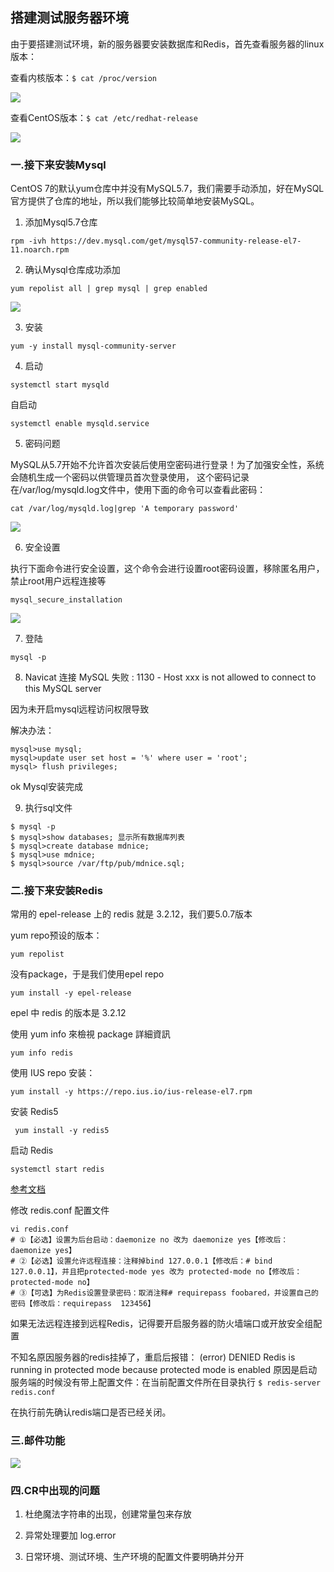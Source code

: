 ## 搭建测试服务器环境

由于要搭建测试环境，新的服务器要安装数据库和Redis，首先查看服务器的linux版本：

查看内核版本：```$ cat /proc/version```

![](https://files.mdnice.com/pic/d19a811e-063a-459c-85f1-5d573940ae93.png)

查看CentOS版本：```$ cat /etc/redhat-release```

![](https://files.mdnice.com/pic/a79ede78-6f04-482e-b3dc-88b9964f0139.png)

### 一.接下来安装Mysql

CentOS 7的默认yum仓库中并没有MySQL5.7，我们需要手动添加，好在MySQL官方提供了仓库的地址，所以我们能够比较简单地安装MySQL。

1. 添加Mysql5.7仓库

```rpm -ivh https://dev.mysql.com/get/mysql57-community-release-el7-11.noarch.rpm```

2. 确认Mysql仓库成功添加

```yum repolist all | grep mysql | grep enabled```

![](https://files.mdnice.com/pic/fe158212-6be9-4e23-a1e1-a910016e7567.png)

3. 安装

```yum -y install mysql-community-server```

4. 启动

```systemctl start mysqld```

自启动

```systemctl enable mysqld.service```

5. 密码问题

MySQL从5.7开始不允许首次安装后使用空密码进行登录！为了加强安全性，系统会随机生成一个密码以供管理员首次登录使用，
这个密码记录在/var/log/mysqld.log文件中，使用下面的命令可以查看此密码：

```cat /var/log/mysqld.log|grep 'A temporary password'```

![](https://files.mdnice.com/pic/88f86f21-f307-45c4-a9d5-131652430740.png)

6. 安全设置

执行下面命令进行安全设置，这个命令会进行设置root密码设置，移除匿名用户，禁止root用户远程连接等

```mysql_secure_installation```

![](https://files.mdnice.com/pic/2c2999f5-67ca-4cfb-9db1-ee1324536729.png)

7. 登陆

```mysql -p```

8. Navicat 连接 MySQL 失败 : 1130 - Host xxx is not allowed to connect to this MySQL server

因为未开启mysql远程访问权限导致

解决办法：

```
mysql>use mysql;
mysql>update user set host = '%' where user = 'root';
mysql> flush privileges;
```

ok Mysql安装完成

9. 执行sql文件

```
$ mysql -p
$ mysql>show databases; 显示所有数据库列表
$ mysql>create database mdnice;
$ mysql>use mdnice;
$ mysql>source /var/ftp/pub/mdnice.sql;

```

### 二.接下来安装Redis

常用的 epel-release 上的 redis 就是 3.2.12，我们要5.0.7版本

yum repo预设的版本：

```yum repolist```

没有package，于是我们使用epel repo

```yum install -y epel-release```

epel 中 redis 的版本是 3.2.12

使用 yum info 來檢視 package 詳細資訊

```yum info redis```

使用 IUS repo 安装：

```yum install -y https://repo.ius.io/ius-release-el7.rpm```

安装 Redis5

```	yum install -y redis5```

启动 Redis

```systemctl start redis```

[参考文档](https://blog.yowko.com/yum-install-redis5/)

修改 redis.conf 配置文件

```
vi redis.conf
# ①【必选】设置为后台启动：daemonize no 改为 daemonize yes【修改后：daemonize yes】
# ②【必选】设置允许远程连接：注释掉bind 127.0.0.1【修改后：# bind 127.0.0.1】，并且把protected-mode yes 改为 protected-mode no【修改后：protected-mode no】
# ③【可选】为Redis设置登录密码：取消注释# requirepass foobared，并设置自己的密码【修改后：requirepass  123456】
```

如果无法远程连接到远程Redis，记得要开启服务器的防火墙端口或开放安全组配置

不知名原因服务器的redis挂掉了，重启后报错：
(error) DENIED Redis is running in protected mode because protected mode is enabled
原因是启动服务端的时候没有带上配置文件：在当前配置文件所在目录执行
```$ redis-server redis.conf```

在执行前先确认redis端口是否已经关闭。

### 三.邮件功能

![](https://files.mdnice.com/pic/860a8e08-6604-4a6a-8262-c649cb30dc82.png)

### 四.CR中出现的问题

1. 杜绝魔法字符串的出现，创建常量包来存放

2. 异常处理要加 log.error

3. 日常环境、测试环境、生产环境的配置文件要明确并分开

